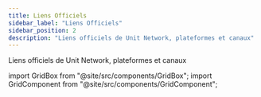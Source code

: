 ```yaml
---
title: Liens Officiels
sidebar_label: "Liens Officiels"
sidebar_position: 2
description: "Liens officiels de Unit Network, plateformes et canaux"
---
```


Liens officiels de Unit Network, plateformes et canaux

import GridBox from "@site/src/components/GridBox";
import GridComponent from "@site/src/components/GridComponent";

<GridComponent>
  <GridBox title={"Application"} link={"https://app.unit.network/"} />
  <GridBox title={"Hub de Documentation"} link={"https://docs.unit.network/"} />
  <GridBox title={"Twitter"} link={"https://twitter.com/theunitnetwork"} />
  <GridBox title={"Discord"} link={"https://discord.com/invite/unitnetwork"} />
  <GridBox title={"LinkedIn"} link={"https://www.linkedin.com/company/theunitnetwork/"} />
  <GridBox title={"YouTube"} link={"https://www.youtube.com/c/UnitGlobal"} />
  <GridBox title={"Instagram"} link={"https://www.instagram.com/unit.network/"} />
  <GridBox title={"Articles"} link={"https://unitnetwork.medium.com/"} />
  <GridBox title={"Facebook"} link={"https://www.facebook.com/theunitnetwork"} />
</GridComponent>
